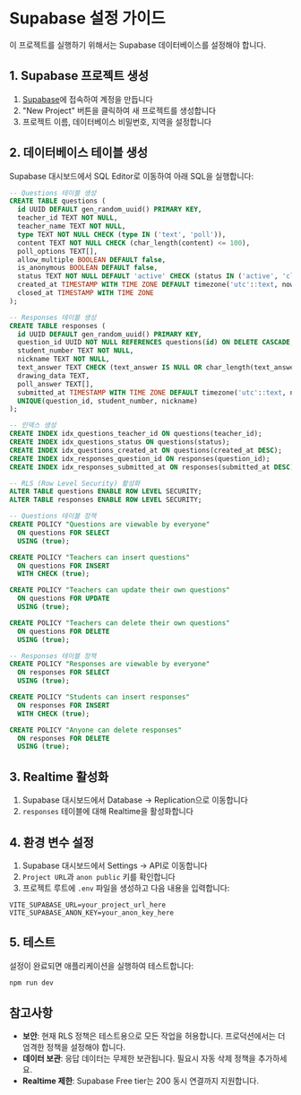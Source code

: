 # Supabase 설정 가이드

이 프로젝트를 실행하기 위해서는 Supabase 데이터베이스를 설정해야 합니다.

## 1. Supabase 프로젝트 생성

1. [Supabase](https://supabase.com)에 접속하여 계정을 만듭니다
2. "New Project" 버튼을 클릭하여 새 프로젝트를 생성합니다
3. 프로젝트 이름, 데이터베이스 비밀번호, 지역을 설정합니다

## 2. 데이터베이스 테이블 생성

Supabase 대시보드에서 SQL Editor로 이동하여 아래 SQL을 실행합니다:

```sql
-- Questions 테이블 생성
CREATE TABLE questions (
  id UUID DEFAULT gen_random_uuid() PRIMARY KEY,
  teacher_id TEXT NOT NULL,
  teacher_name TEXT NOT NULL,
  type TEXT NOT NULL CHECK (type IN ('text', 'poll')),
  content TEXT NOT NULL CHECK (char_length(content) <= 100),
  poll_options TEXT[],
  allow_multiple BOOLEAN DEFAULT false,
  is_anonymous BOOLEAN DEFAULT false,
  status TEXT NOT NULL DEFAULT 'active' CHECK (status IN ('active', 'closed', 'deleted')),
  created_at TIMESTAMP WITH TIME ZONE DEFAULT timezone('utc'::text, now()) NOT NULL,
  closed_at TIMESTAMP WITH TIME ZONE
);

-- Responses 테이블 생성
CREATE TABLE responses (
  id UUID DEFAULT gen_random_uuid() PRIMARY KEY,
  question_id UUID NOT NULL REFERENCES questions(id) ON DELETE CASCADE,
  student_number TEXT NOT NULL,
  nickname TEXT NOT NULL,
  text_answer TEXT CHECK (text_answer IS NULL OR char_length(text_answer) <= 100),
  drawing_data TEXT,
  poll_answer TEXT[],
  submitted_at TIMESTAMP WITH TIME ZONE DEFAULT timezone('utc'::text, now()) NOT NULL,
  UNIQUE(question_id, student_number, nickname)
);

-- 인덱스 생성
CREATE INDEX idx_questions_teacher_id ON questions(teacher_id);
CREATE INDEX idx_questions_status ON questions(status);
CREATE INDEX idx_questions_created_at ON questions(created_at DESC);
CREATE INDEX idx_responses_question_id ON responses(question_id);
CREATE INDEX idx_responses_submitted_at ON responses(submitted_at DESC);

-- RLS (Row Level Security) 활성화
ALTER TABLE questions ENABLE ROW LEVEL SECURITY;
ALTER TABLE responses ENABLE ROW LEVEL SECURITY;

-- Questions 테이블 정책
CREATE POLICY "Questions are viewable by everyone"
  ON questions FOR SELECT
  USING (true);

CREATE POLICY "Teachers can insert questions"
  ON questions FOR INSERT
  WITH CHECK (true);

CREATE POLICY "Teachers can update their own questions"
  ON questions FOR UPDATE
  USING (true);

CREATE POLICY "Teachers can delete their own questions"
  ON questions FOR DELETE
  USING (true);

-- Responses 테이블 정책
CREATE POLICY "Responses are viewable by everyone"
  ON responses FOR SELECT
  USING (true);

CREATE POLICY "Students can insert responses"
  ON responses FOR INSERT
  WITH CHECK (true);

CREATE POLICY "Anyone can delete responses"
  ON responses FOR DELETE
  USING (true);
```

## 3. Realtime 활성화

1. Supabase 대시보드에서 Database → Replication으로 이동합니다
2. `responses` 테이블에 대해 Realtime을 활성화합니다

## 4. 환경 변수 설정

1. Supabase 대시보드에서 Settings → API로 이동합니다
2. `Project URL`과 `anon public` 키를 확인합니다
3. 프로젝트 루트에 `.env` 파일을 생성하고 다음 내용을 입력합니다:

```env
VITE_SUPABASE_URL=your_project_url_here
VITE_SUPABASE_ANON_KEY=your_anon_key_here
```

## 5. 테스트

설정이 완료되면 애플리케이션을 실행하여 테스트합니다:

```bash
npm run dev
```

## 참고사항

- **보안**: 현재 RLS 정책은 테스트용으로 모든 작업을 허용합니다. 프로덕션에서는 더 엄격한 정책을 설정해야 합니다.
- **데이터 보관**: 응답 데이터는 무제한 보관됩니다. 필요시 자동 삭제 정책을 추가하세요.
- **Realtime 제한**: Supabase Free tier는 200 동시 연결까지 지원합니다.
